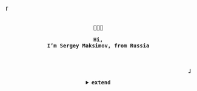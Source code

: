 <!-- Profile -->
<p align="left"><strong><samp>「</samp></strong></p>
    <p align="center">
      <samp><br>
            <b>
             👋👋👋
             <br>
             <br>
             Hi, 
        <br>
             I’m Sergey Maksimov, from Russia
        <br>
        <br>
        <br>
       
<p align="right"><strong><samp>」</samp></strong></p>

<details align="center">
<summary><samp>extend</samp></summary>

<h2></h2><br>
 
<p align="center">
    <samp>
      <a href="https://t.me/serjmaks" target="_blank"><img alt="Instagram" src="https://img.shields.io/badge/Telegram-%23FF4500.svg?style=for-the-badge&logo=telegram&logoColor=white"></a>
      <a href="https://discord.com/users/431125732576722969" target="_blank"><img alt="Discord" src="https://img.shields.io/badge/Discord-%237289DA.svg?style=for-the-badge&logo=discord&logoColor=white"></a></a>
      <a href="(mailto:sergeymaksimov1993@gmail.com" target="_blank"><img alt="Gmail" src="https://img.shields.io/badge/Gmail-D14836?style=for-the-badge&logo=Gmail&logoColor=white">   
      </a></a>
      <h2></h2><br>
    </samp>
</p>

<p align="center">
    <samp>
<details>
  <summary>profile Stats</summary>
  <br/> 
    <img alt="GitHub Stats" src="https://github-readme-stats.vercel.app/api?username=serj-maks&show_icons=true&theme=radical"/>
    <img alt="GitHub Stats"https://github-readme-stats.vercel.app/api/top-langs/?username=serj-maks&layout=compact&theme=radical"/>
  <br/>
</details>

~ serjmaks ~
